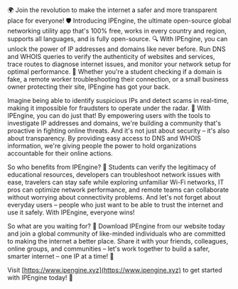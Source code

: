 🌍 Join the revolution to make the internet a safer and more transparent place for everyone! 🛡️ Introducing IPEngine, the ultimate open-source global networking utility app that's 100% free, works in every country and region, supports all languages, and is fully open-source. 🔍 With IPEngine, you can unlock the power of IP addresses and domains like never before. Run DNS and WHOIS queries to verify the authenticity of websites and services, trace routes to diagnose internet issues, and monitor your network setup for optimal performance. 📡 Whether you're a student checking if a domain is fake, a remote worker troubleshooting their connection, or a small business owner protecting their site, IPEngine has got your back.

Imagine being able to identify suspicious IPs and detect scams in real-time, making it impossible for fraudsters to operate under the radar. 🚀 With IPEngine, you can do just that! By empowering users with the tools to investigate IP addresses and domains, we're building a community that's proactive in fighting online threats. And it's not just about security – it's also about transparency. By providing easy access to DNS and WHOIS information, we're giving people the power to hold organizations accountable for their online actions.

So who benefits from IPEngine? 🤔 Students can verify the legitimacy of educational resources, developers can troubleshoot network issues with ease, travelers can stay safe while exploring unfamiliar Wi-Fi networks, IT pros can optimize network performance, and remote teams can collaborate without worrying about connectivity problems. And let's not forget about everyday users – people who just want to be able to trust the internet and use it safely. With IPEngine, everyone wins!

So what are you waiting for? 🎉 Download IPEngine from our website today and join a global community of like-minded individuals who are committed to making the internet a better place. Share it with your friends, colleagues, online groups, and communities – let's work together to build a safer, smarter internet – one IP at a time! 💪

Visit [https://www.ipengine.xyz](https://www.ipengine.xyz) to get started with IPEngine today! 🚀